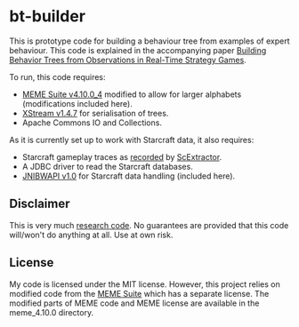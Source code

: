 # bt-builder

This is prototype code for building a behaviour tree from examples of expert behaviour.
This code is explained in the accompanying paper [Building Behavior Trees from Observations in Real-Time Strategy Games](https://www.cs.auckland.ac.nz/research/gameai/publications.php).

To run, this code requires:
 - [MEME Suite v4.10.0_4](http://meme-suite.org/doc/download.html) modified to allow for larger alphabets (modifications included here).
 - [XStream v1.4.7](https://x-stream.github.io/) for serialisation of trees.
 - Apache Commons IO and Collections.

As it is currently set up to work with Starcraft data, it also requires:
 - Starcraft gameplay traces as [recorded](http://scidrive.uoa.auckland.ac.nz/gameai/) by [ScExtractor](https://github.com/phoglenix/ScExtractor).
 - A JDBC driver to read the Starcraft databases.
 - [JNIBWAPI v1.0](https://github.com/JNIBWAPI/JNIBWAPI/releases/tag/v1.0) for Starcraft data handling (included here).

## Disclaimer

This is very much [research code](http://www.phdcomics.com/comics/archive.php?comicid=961). No guarantees are provided that this code will/won't do anything at all. Use at own risk.

## License

My code is licensed under the MIT license. However, this project relies on modified code from the [MEME Suite](http://meme-suite.org/) which has a separate license. The modified parts of MEME code and MEME license are available in the meme_4.10.0 directory.
